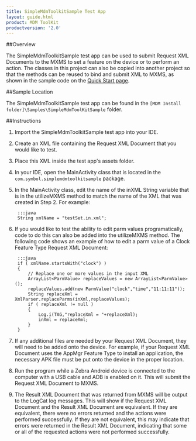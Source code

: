 ```yaml
---
title: SimpleMdmToolkitSample Test App
layout: guide.html
product: MDM ToolKit
productversion: '2.0'
---
```


##Overview

The SimpleMdmToolkitSample test app can be used to submit Request XML Documents to the MXMS to set a feature on the device or to perform an action. The classes in this project can also be copied into another project so that the methods can be reused to bind and submit XML to MXMS, as shown in the sample code on the [Quick Start page](../tutorial/).

##Sample Location

The SimpleMdmToolkitSample test app can be found in the `[MDM Install folder]\Samples\SimpleMdmToolKitSample` folder.

##Instructions

1. Import the SimpleMdmToolkitSample test app into your IDE.
2. Create an XML file containing the Request XML Document that you would like to test.
3. Place this XML inside the test app's assets folder.
4. In your IDE, open the MainActivity class that is located in the `com.symbol.simplemdmtoolkitsample` package.
5. In the MainActivity class, edit the name of the inXML String variable that is in the utilizeMXMS method to match the name of the XML that was created in Step 2. For example:

		:::java
		String xmlName = "testSet.in.xml";

6. If you would like to test the ability to edit parm values programatically, code to do this can also be added into the utilizeMXMS method. The following code shows an example of how to edit a parm value of a Clock Feature Type Request XML Document:

		:::java
		if ( xmlName.startsWith("clock") )
		{
			// Replace one or more values in the input XML
			ArrayList<ParmValue> replaceValues = new ArrayList<ParmValue>();
			replaceValues.add(new ParmValue("clock","time","11:11:11"));
			String replaceXml = XmlParser.replaceParms(inXml,replaceValues);
			if ( replaceXml != null )
			{
				Log.i(TAG,"replaceXml = "+replaceXml);
				inXml = replaceXml;
			}
		}

7. If any additional files are needed by your Request XML Document, they will need to be added onto the device. For example, if your Request XML Document uses the AppMgr Feature Type to install an application, the necessary APK file must be put onto the device in the proper location.
8. Run the program while a Zebra Android device is connected to the computer with a USB cable and ADB is enabled on it. This will submit the Request XML Document to MXMS.
9. The Result XML Document that was returned from MXMS will be output to the LogCat log messages. This will show if the Request XML Document and the Result XML Document are equivalent. If they are equivalent, there were no errors returned and the actions were performed successfully. If they are not equivalent, this may indicate that errors were returned in the Result XML Document, indicating that some or all of the requested actions were not performed successfully.